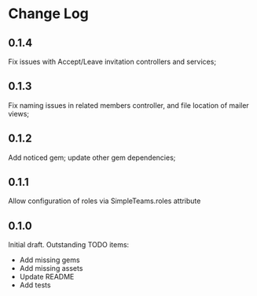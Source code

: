 # Change Log

## 0.1.4
Fix issues with Accept/Leave invitation controllers and services;

## 0.1.3
Fix naming issues in related members controller, and file location of mailer views;

## 0.1.2
Add noticed gem; update other gem dependencies;

## 0.1.1
Allow configuration of roles via SimpleTeams.roles attribute

## 0.1.0
Initial draft. Outstanding TODO items:
- Add missing gems
- Add missing assets
- Update README
- Add tests
